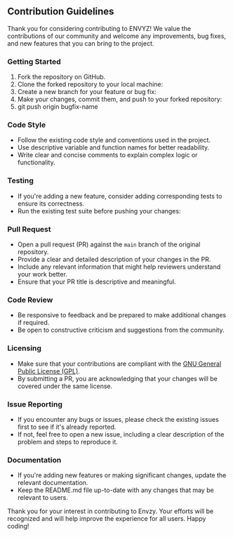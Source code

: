 ## Contribution Guidelines

Thank you for considering contributing to ENVYZ! We value the contributions of our community and welcome any improvements, bug fixes, and new features that you can bring to the project.

### Getting Started

1. Fork the repository on GitHub.
2. Clone the forked repository to your local machine:
3. Create a new branch for your feature or bug fix:
4. Make your changes, commit them, and push to your forked repository:
5. git push origin bugfix-name

### Code Style

- Follow the existing code style and conventions used in the project.
- Use descriptive variable and function names for better readability.
- Write clear and concise comments to explain complex logic or functionality.

### Testing

- If you're adding a new feature, consider adding corresponding tests to ensure its correctness.
- Run the existing test suite before pushing your changes:

### Pull Request

- Open a pull request (PR) against the `main` branch of the original repository.
- Provide a clear and detailed description of your changes in the PR.
- Include any relevant information that might help reviewers understand your work better.
- Ensure that your PR title is descriptive and meaningful.

### Code Review

- Be responsive to feedback and be prepared to make additional changes if required.
- Be open to constructive criticism and suggestions from the community.

### Licensing

- Make sure that your contributions are compliant with the [GNU General Public License (GPL)](https://www.gnu.org/licenses/gpl-3.0.md).
- By submitting a PR, you are acknowledging that your changes will be covered under the same license.

### Issue Reporting

- If you encounter any bugs or issues, please check the existing issues first to see if it's already reported.
- If not, feel free to open a new issue, including a clear description of the problem and steps to reproduce it.

### Documentation

- If you're adding new features or making significant changes, update the relevant documentation.
- Keep the README.md file up-to-date with any changes that may be relevant to users.

<!-- ### Code of Conduct

- Please adhere to the [Code of Conduct](CODE_OF_CONDUCT.md) when participating in the Envzy community. -->

Thank you for your interest in contributing to Envzy. Your efforts will be recognized and will help improve the experience for all users. Happy coding!
